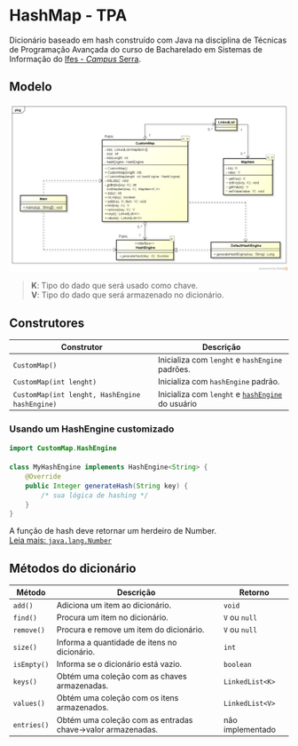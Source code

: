 # HashMap - TPA
Dicionário baseado em hash construído com Java na disciplina de Técnicas de Programação Avançada do curso de Bacharelado em Sistemas de Informação do [Ifes - *Campus* Serra](http://www.serra.ifes.edu.br/).

## Modelo
![model](/docs/class_diagram.png)

>**K**: Tipo do dado que será usado como chave. <br>
**V**: Tipo do dado que será armazenado no dicionário.

## Construtores
|Construtor|Descrição|
|-|-|
|`CustomMap()`|Inicializa com `lenght` e `hashEngine` padrões.|
|`CustomMap(int lenght)`|Inicializa com `hashEngine` padrão.|
|`CustomMap(int lenght, HashEngine hashEngine)`|Inicializa com `lenght` e [`hashEngine`](#usando-um-hashengine-customizado) do usuário|

### Usando um HashEngine customizado

``` Java
import CustomMap.HashEngine

class MyHashEngine implements HashEngine<String> {
    @Override
    public Integer generateHash(String key) {
        /* sua lógica de hashing */
    }
}

```
A função de hash deve retornar um herdeiro de Number. <br>
[Leia mais: `java.lang.Number`](https://docs.oracle.com/javase/7/docs/api/java/lang/Number.html)

## Métodos do dicionário

|Método|Descrição|Retorno|
|-|-|-|
|`add()`|Adiciona um item ao dicionário.|`void`|
|`find()`|Procura um item no dicionário.|`V` ou `null`|
|`remove()`|Procura e remove um item do dicionário.|`V` ou `null`|
|`size()`|Informa a quantidade de itens no dicionário.|`int`|
|`isEmpty()`|Informa se o dicionário está vazio.|`boolean`|
|`keys()`|Obtém uma coleção com as chaves armazenadas.|`LinkedList<K>`|
|`values()`|Obtém uma coleção com os itens armazenados.|`LinkedList<V>`|
|`entries()`|Obtém uma coleção com as entradas chave->valor armazenadas.|não implementado|
